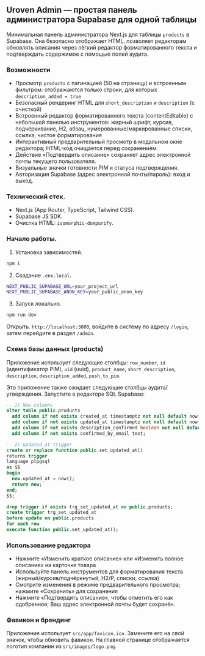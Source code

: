 ## Uroven Admin — простая панель администратора Supabase для одной таблицы

Минимальная панель администратора Next.js для таблицы `products` в Supabase. Она безопасно отображает HTML, позволяет редакторам обновлять описания через лёгкий редактор форматированного текста и подтверждать содержимое с помощью полей аудита.

### Возможности
- Просмотр `products` с пагинацией (50 на страницу) и встроенным фильтром: отображаются только строки, для которых `description_added = true`
- Безопасный рендеринг HTML для `short_description` и `description` (с очисткой)
- Встроенный редактор форматированного текста (contentEditable) с небольшой панелью инструментов: жирный шрифт, курсив, подчёркивание, H2, абзац, нумерованные/маркированные списки, ссылка, чистое форматирование
- Интерактивный предварительный просмотр в модальном окне редактора; HTML-код очищается перед сохранением.
- Действие «Подтвердить описание» сохраняет адрес электронной почты текущего пользователя.
- Визуальные значки готовности PIM и статуса подтверждения.
- Авторизация Supabase (адрес электронной почты/пароль): вход и выход.

### Технический стек.
- Next.js (App Router, TypeScript, Tailwind CSS).
- Supabase JS SDK.
- Очистка HTML: `isomorphic-dompurify`.

### Начало работы.
1) Установка зависимостей.
```bash
npm i
```
2) Создание `.env.local`.
```bash
NEXT_PUBLIC_SUPABASE_URL=your_project_url
NEXT_PUBLIC_SUPABASE_ANON_KEY=your_public_anon_key
```
3) Запуск локально.
```bash
npm run dev
```
Открыть. `http://localhost:3000`, войдите в систему по адресу `/login`, затем перейдите в раздел `/admin`.

### Схема базы данных (products)
Приложение использует следующие столбцы: `row_number`, `id` (идентификатор PIM), `uid` (uuid), `product_name`, `short_description`, `description`, `description_added`, `push_to_pim`.

Это приложение также ожидает следующие столбцы аудита/утверждения. Запустите в редакторе SQL Supabase:
```sql
-- 1) New columns
alter table public.products
  add column if not exists created_at timestamptz not null default now(),
  add column if not exists updated_at timestamptz not null default now(),
  add column if not exists description_confirmed boolean not null default false,
  add column if not exists confirmed_by_email text;

-- 2) updated_at trigger
create or replace function public.set_updated_at()
returns trigger
language plpgsql
as $$
begin
  new.updated_at = now();
  return new;
end;
$$;

drop trigger if exists trg_set_updated_at on public.products;
create trigger trg_set_updated_at
before update on public.products
for each row
execute function public.set_updated_at();
```

### Использование редактора
- Нажмите «Изменить краткое описание» или «Изменить полное описание» на карточке товара
- Используйте панель инструментов для форматирования текста (жирный/курсив/подчёркнутый, H2/P, списки, ссылка)
- Смотрите изменения в режиме предварительного просмотра; нажмите «Сохранить» для сохранения
- Нажмите «Подтвердить описание», чтобы отметить его как одобренное; Ваш адрес электронной почты будет сохранён.

### Фавикон и брендинг
Приложение использует `src/app/favicon.ico`. Замените его на свой значок, чтобы обновить фавикон. На главной странице отображается логотип компании из `src/images/logo.png`.


